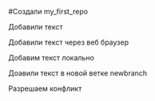 #Cоздали my_first_repo

Добавили текст

Добавили текст через  веб браузер

Добавим текст локально

Доавили текст в новой ветке newbranch

Разрешаем конфликт
